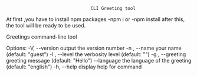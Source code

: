                                     CLI Greeting tool

At first ,you have to install npm packages
  -npm i
  or
  -npm install
after this, the tool will be ready to be used.
 
Greetings command-line tool

Options:
  -V, --version            output the version number
  -n , --name <value>      your name (default: "guest")
  -l , --level <value>     the verbosity level (default: "")
  -g , --greeting <value>  greeting message (default: "Hello")
  --language <value>        the language of the greeting (default: "english")
  -h, --help               display help for command
